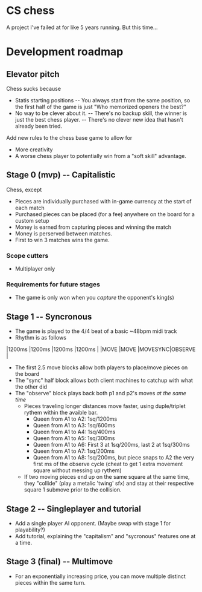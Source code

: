 # CS chess

A project I've failed at for like 5 years running. But this time...

# Development roadmap

## Elevator pitch
Chess sucks because
* Statis starting positions
  -- You always start from the same position, so the first half of the game is just "Who memorized openers the best?" 
* No way to be clever about it.
  -- There's no backup skill, the winner is just the best chess player.
  -- There's no clever new idea that hasn't already been tried.

Add new rules to the chess base game to allow for 
* More creativity
* A worse chess player to potentially win from a "soft skill" advantage.

## Stage 0 (mvp) -- Capitalistic
Chess, except
* Pieces are individually purchased with in-game currency at the start of each match
* Purchased pieces can be placed (for a fee) anywhere on the board for a custom setup
* Money is earned from capturing pieces and winning the match
* Money is perserved between matches.
* First to win 3 matches wins the game.

### Scope cutters
* Multiplayer only

### Requirements for future stages
* The game is only won when you *capture* the opponent's king(s)

## Stage 1 -- Syncronous

* The game is played to the 4/4 beat of a basic ~48bpm midi track
* Rhythm is as follows

|1200ms  |1200ms  |1200ms  |1200ms  |
|MOVE    |MOVE    |MOVESYNC|OBSERVE |

* The first 2.5 move blocks allow both players to place/move pieces on the board
* The "sync" half block allows both client machines to catchup with what the other did
* The "observe" block plays back both p1 and p2's moves *at the same time*
  - Pieces traveling longer distances move faster, using duple/triplet rythem within the avaible bar.
    - Queen from A1 to A2: 1sq/1200ms
    - Queen from A1 to A3: 1sq/600ms
    - Queen from A1 to A4: 1sq/400ms
    - Queen from A1 to A5: 1sq/300ms
    - Queen from A1 to A6: First 3 at 1sq/200ms, last 2 at 1sq/300ms
    - Queen from A1 to A7: 1sq/200ms
    - Queen from A1 to A8: 1sq/200ms, but piece snaps to A2 the very first ms of the observe cycle (cheat to get 1 extra movement square without messing up rythem) 
  - If two moving pieces end up on the same square at the same time, they "collide" (play a metalic 'twing' sfx) and stay at their respective square 1 submove prior to the collision.

## Stage 2 -- Singleplayer and tutorial

* Add a single player AI opponent. (Maybe swap with stage 1 for playability?)
* Add tutorial, explaining the "capitalism" and "sycronous" features one at a time.

## Stage 3 (final) -- Multimove

* For an exponentially increasing price, you can move multiple distinct pieces within the same turn.




